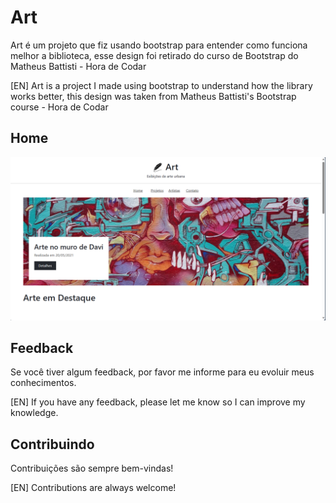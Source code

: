 
# Art

Art é um projeto que fiz usando bootstrap para entender como funciona melhor a biblioteca, esse design foi retirado do curso de Bootstrap do Matheus Battisti - Hora de Codar

[EN] Art is a project I made using bootstrap to understand how the library works better, this design was taken from Matheus Battisti's Bootstrap course - Hora de Codar


## Home

![Home Screenshot](./screenshot/home.png)


## Feedback

Se você tiver algum feedback, por favor me informe para eu evoluir meus conhecimentos.

[EN] If you have any feedback, please let me know so I can improve my knowledge.


## Contribuindo

Contribuições são sempre bem-vindas!

[EN] Contributions are always welcome!

